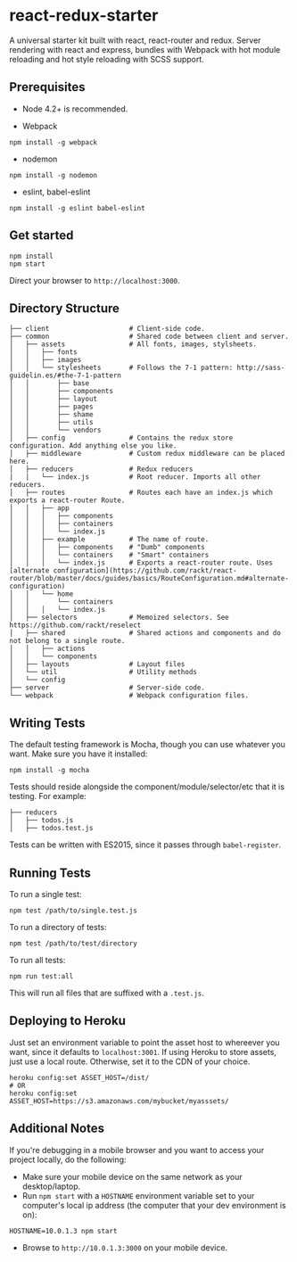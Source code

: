 # react-redux-starter

A universal starter kit built with react, react-router and redux. Server
rendering with react and express, bundles with Webpack with hot module reloading
and hot style reloading with SCSS support.

## Prerequisites

* Node 4.2+ is recommended.

* Webpack
```
npm install -g webpack
```

* nodemon

```
npm install -g nodemon
```

* eslint, babel-eslint

```
npm install -g eslint babel-eslint
```

## Get started

```
npm install
npm start
```

Direct your browser to `http://localhost:3000`.


## Directory Structure
```
├── client                    # Client-side code.
├── common                    # Shared code between client and server.
│   ├── assets                # All fonts, images, stylsheets.
│   │   ├── fonts
│   │   ├── images
│   │   └── stylesheets       # Follows the 7-1 pattern: http://sass-guidelin.es/#the-7-1-pattern
│   │       ├── base
│   │       ├── components
│   │       ├── layout
│   │       ├── pages
│   │       ├── shame
│   │       ├── utils
│   │       └── vendors
│   ├── config                # Contains the redux store configuration. Add anything else you like.
│   ├── middleware            # Custom redux middleware can be placed here.
│   ├── reducers              # Redux reducers
|   |   └── index.js          # Root reducer. Imports all other reducers.
│   ├── routes                # Routes each have an index.js which exports a react-router Route.
│   │   ├── app
│   │   │   ├── components
│   │   │   ├── containers
│   │   │   └── index.js
│   │   ├── example           # The name of route.
│   │   │   ├── components    # "Dumb" components
│   │   │   └── containers    # "Smart" containers
│   │   │   └── index.js      # Exports a react-router route. Uses [alternate configuration](https://github.com/rackt/react-router/blob/master/docs/guides/basics/RouteConfiguration.md#alternate-configuration)
│   │   └── home
│   │       └── containers
│   │   │   └── index.js
│   ├── selectors             # Memoized selectors. See https://github.com/rackt/reselect
│   ├── shared                # Shared actions and components and do not belong to a single route.
│   │   ├── actions
│   │   └── components
│   ├── layouts               # Layout files
│   └── util                  # Utility methods
│   └── config
├── server                    # Server-side code.
└── webpack                   # Webpack configuration files.
```

## Writing Tests
The default testing framework is Mocha, though you can use whatever you want.
Make sure you have it installed:

```
npm install -g mocha
```

Tests should reside alongside the component/module/selector/etc that it is
testing. For example:

```
├── reducers
│   ├── todos.js
│   ├── todos.test.js
```

Tests can be written with ES2015, since it passes through `babel-register`.

## Running Tests
To run a single test:
```
npm test /path/to/single.test.js
```

To run a directory of tests:

```
npm test /path/to/test/directory
```

To run all tests:

```
npm run test:all
```

This will run all files that are suffixed with a `.test.js`.

## Deploying to Heroku

Just set an environment variable to point the asset host to whereever you want,
since it defaults to `localhost:3001`. If using Heroku to store assets, just use
a local route. Otherwise, set it to the CDN of your choice.
```
heroku config:set ASSET_HOST=/dist/
# OR
heroku config:set ASSET_HOST=https://s3.amazonaws.com/mybucket/myasssets/
```

## Additional Notes

If you're debugging in a mobile browser and you want to access your project
locally, do the following:

- Make sure your mobile device on the same network as your desktop/laptop.
- Run `npm start` with a `HOSTNAME` environment variable set to your computer's
local ip address (the computer that your dev environment is on):
```
HOSTNAME=10.0.1.3 npm start
```
- Browse to `http://10.0.1.3:3000` on your mobile device.
